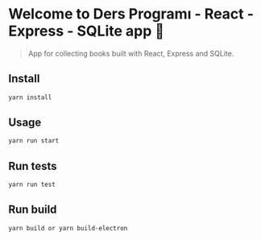 # Welcome to Ders Programı - React - Express - SQLite app 👋

> App for collecting books built with React, Express and SQLite.

## Install

```sh
yarn install
```

## Usage

```sh
yarn run start
```

## Run tests

```sh
yarn run test
```

## Run build

```sh
yarn build or yarn build-electron
```
